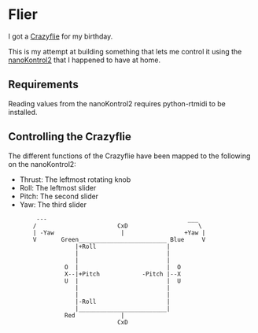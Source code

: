 # Flier

I got a [Crazyflie](http://wiki.bitcraze.se/projects:crazyflie:index) for my birthday.

This is my attempt at building something that lets me control it using the [nanoKontrol2](http://www.korg.com/us/products/controllers/nanokontrol2/) that I happened to have at home.

## Requirements

Reading values from the nanoKontrol2 requires python-rtmidi to be installed.

## Controlling the Crazyflie

The different functions of the Crazyflie have been mapped to the following on the nanoKontrol2:

* Thrust: The leftmost rotating knob
* Roll: The leftmost slider
* Pitch: The second slider
* Yaw: The third slider

```
        ---                                        ___        
       /                       CxD                    \       
       | -Yaw                   |                 +Yaw |      
       V       Green_________________________ Blue     V      
                   |+Roll                    |                
                   |                         |                
                   |                         |                
                O  |                         |  O             
                X--|+Pitch            -Pitch |--X             
                U  |                         |  U             
                   |                         |                
                   |                         |                
                   |-Roll                    |                
                   |_________________________|                
                Red             |                             
                               CxD                            
```